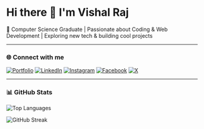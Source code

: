 # Hi there 👋 I'm Vishal Raj  

🚀 Computer Science Graduate | Passionate about Coding & Web Development | Exploring new tech & building cool projects  

---

### 🌐 Connect with me  

[![Portfolio](https://img.shields.io/badge/Portfolio-000000?style=for-the-badge&logo=vercel&logoColor=white)](https://vishalsinghrajput05.github.io/Vishal-Portfolio/)
[![LinkedIn](https://img.shields.io/badge/LinkedIn-0A66C2?style=for-the-badge&logo=linkedin&logoColor=white)](https://linkedin.com/in/vishalraj99)
[![Instagram](https://img.shields.io/badge/Instagram-E4405F?style=for-the-badge&logo=instagram&logoColor=white)](https://instagram.com/vishalsingh________)
[![Facebook](https://img.shields.io/badge/Facebook-1877F2?style=for-the-badge&logo=facebook&logoColor=white)](https://www.facebook.com/share/199Bb4LLpr/)
[![X](https://img.shields.io/badge/Twitter(X)-000000?style=for-the-badge&logo=x&logoColor=white)](https://x.com/VishalSingh05_)

---

### 📊 GitHub Stats  


![Top Languages](https://github-readme-stats.vercel.app/api/top-langs/?username=vishalsinghrajput05&layout=compact&theme=radical)  

![GitHub Streak](https://streak-stats.demolab.com?user=vishalsinghrajput05&theme=radical&hide_border=true)

